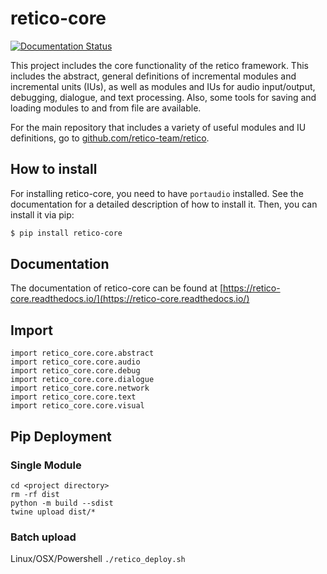 # retico-core

[![Documentation Status](https://readthedocs.org/projects/retico-core/badge/?version=latest)](https://retico-core.readthedocs.io/en/latest/?badge=latest)

This project includes the core functionality of the retico framework. This includes the
abstract, general definitions of incremental modules and incremental units (IUs), as
well as modules and IUs for audio input/output, debugging, dialogue, and text
processing. Also, some tools for saving and loading modules to and from file are
available.

For the main repository that includes a variety of useful modules and IU definitions, 
go to [github.com/retico-team/retico](https://github.com/retico-team/retico).

## How to install

For installing retico-core, you need to have `portaudio` installed. See the
documentation for a detailed description of how to install it. Then, you can install it
via pip:

```bash
$ pip install retico-core
```

## Documentation

The documentation of retico-core can be found at [https://retico-core.readthedocs.io/](https://retico-core.readthedocs.io/)

## Import
```
import retico_core.core.abstract
import retico_core.core.audio
import retico_core.core.debug
import retico_core.core.dialogue
import retico_core.core.network
import retico_core.core.text
import retico_core.core.visual
```

## Pip Deployment
### Single Module
```
cd <project directory>
rm -rf dist
python -m build --sdist
twine upload dist/*
```
### Batch upload
Linux/OSX/Powershell
`./retico_deploy.sh`